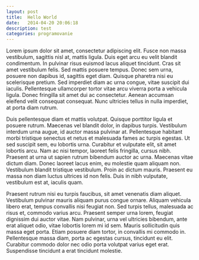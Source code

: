 ```yaml
---
layout: post
title:  Hello World
date:   2014-04-20 20:06:18
description: test
categories: programovanie
---
```


Lorem ipsum dolor sit amet, consectetur adipiscing elit. Fusce non massa vestibulum, sagittis nisl at, mattis ligula. Duis eget arcu eu velit blandit condimentum. In pulvinar risus euismod lacus aliquet tincidunt. Cras sit amet vestibulum felis. Sed mattis posuere tempus. Donec sem urna, posuere non dapibus id, sagittis eget diam. Quisque pharetra nisi eu scelerisque pretium. Sed imperdiet diam ac urna congue, vitae suscipit dui iaculis. Pellentesque ullamcorper tortor vitae arcu viverra porta a vehicula ligula. Donec fringilla sit amet dui ac consectetur. Aenean accumsan eleifend velit consequat consequat. Nunc ultricies tellus in nulla imperdiet, at porta diam rutrum.

Duis pellentesque diam et mattis volutpat. Quisque porttitor ligula et posuere rutrum. Maecenas vel blandit dolor, in dapibus turpis. Vestibulum interdum urna augue, id auctor massa pulvinar at. Pellentesque habitant morbi tristique senectus et netus et malesuada fames ac turpis egestas. Ut sed suscipit sem, eu lobortis urna. Curabitur et vulputate elit, sit amet lobortis arcu. Nam ac nisi tempor, laoreet felis fringilla, cursus nibh. Praesent at urna ut sapien rutrum bibendum auctor ac urna. Maecenas vitae dictum diam. Donec laoreet lacus enim, eu molestie quam aliquam non. Vestibulum blandit tristique vestibulum. Proin ac dictum mauris. Praesent eu massa non diam luctus ultrices id non felis. Duis in nibh vulputate, vestibulum est at, iaculis quam.

Praesent rutrum nisi eu turpis faucibus, sit amet venenatis diam aliquet. Vestibulum pulvinar mauris aliquam purus congue ornare. Aliquam vehicula libero erat, tempus convallis nisi feugiat non. Sed turpis tellus, malesuada ac risus et, commodo varius arcu. Praesent semper urna lorem, feugiat dignissim dui auctor vitae. Nam pulvinar, urna vel ultricies bibendum, ante erat aliquet odio, vitae lobortis lorem mi id sem. Mauris sollicitudin quis massa eget porta. Etiam posuere diam tortor, in convallis mi commodo in. Pellentesque massa diam, porta ac egestas cursus, tincidunt eu elit. Curabitur commodo dolor nec odio porta volutpat varius eget erat. Suspendisse tincidunt a erat tincidunt molestie.

